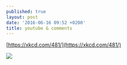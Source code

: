 ```yaml
---
published: true
layout: post
date: '2016-06-16 09:52 +0200'
title: youtube & comments
---
```

[https://xkcd.com/481/](https://xkcd.com/481/)

![](https://imgs.xkcd.com/comics/listen_to_yourself.png)